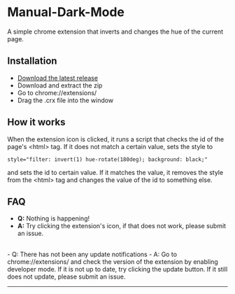 # **Manual-Dark-Mode**

A simple chrome extension that inverts and changes the hue of the current page.

## Installation

- [Download the latest release](https://github.com/FrostBird347/Manual-Dark-Mode/releases)
- Download and extract the zip
- Go to chrome://extensions/
- Drag the .crx file into the window

## How it works

When the extension icon is clicked, it runs a script that checks the id of the page's \<html> tag. If it does not match a certain value, sets the style to 

    style="filter: invert(1) hue-rotate(180deg); background: black;"

and sets the id to certain value. If it matches the value, it removes the style from the \<html> tag and changes the value of the id to something else.

## FAQ

- **Q:**  Nothing is happening! 
 - **A:** Try clicking the extension's icon, if that does not work, please submit an issue. 
 <br>
- Q: There has not been any update notifications
 - A: Go to chrome://extensions/ and check the version of the extension by enabling developer mode. If it is not up to date, try clicking the update button. If it still does not update, please submit an issue.

----
 


